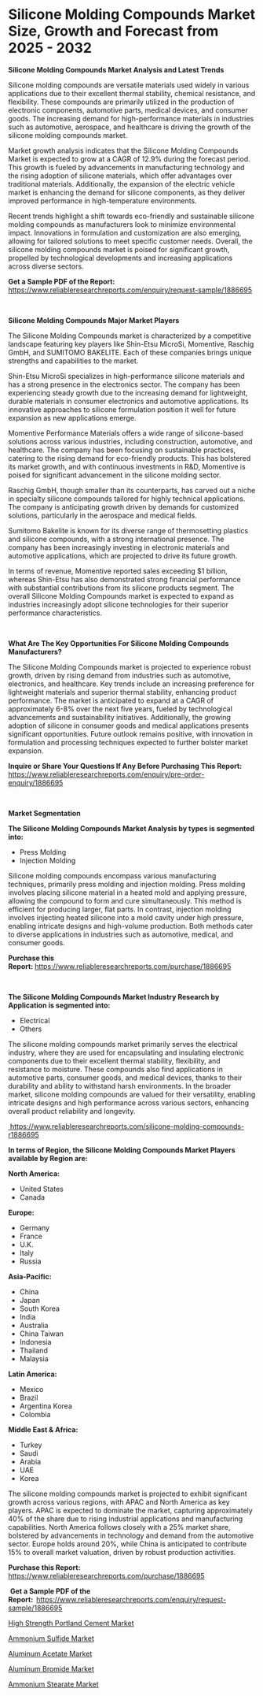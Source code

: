 <p><h1>Silicone Molding Compounds Market Size, Growth and Forecast from 2025 - 2032</h1></p><p><strong>Silicone Molding Compounds Market Analysis and Latest Trends</strong></p>
<p><p>Silicone molding compounds are versatile materials used widely in various applications due to their excellent thermal stability, chemical resistance, and flexibility. These compounds are primarily utilized in the production of electronic components, automotive parts, medical devices, and consumer goods. The increasing demand for high-performance materials in industries such as automotive, aerospace, and healthcare is driving the growth of the silicone molding compounds market.</p><p>Market growth analysis indicates that the Silicone Molding Compounds Market is expected to grow at a CAGR of 12.9% during the forecast period. This growth is fueled by advancements in manufacturing technology and the rising adoption of silicone materials, which offer advantages over traditional materials. Additionally, the expansion of the electric vehicle market is enhancing the demand for silicone components, as they deliver improved performance in high-temperature environments.</p><p>Recent trends highlight a shift towards eco-friendly and sustainable silicone molding compounds as manufacturers look to minimize environmental impact. Innovations in formulation and customization are also emerging, allowing for tailored solutions to meet specific customer needs. Overall, the silicone molding compounds market is poised for significant growth, propelled by technological developments and increasing applications across diverse sectors.</p></p>
<p><strong>Get a Sample PDF of the Report:&nbsp;</strong> <a href="https://www.reliableresearchreports.com/enquiry/request-sample/1886695?utm_campaign=113&utm_medium=2&utm_source=Github&utm_content=ia&utm_term=01042025&utm_id=silicone-molding-compounds">https://www.reliableresearchreports.com/enquiry/request-sample/1886695</a></p>
<p>&nbsp;</p>
<p><strong>Silicone Molding Compounds Major Market Players</strong></p>
<p><p>The Silicone Molding Compounds market is characterized by a competitive landscape featuring key players like Shin-Etsu MicroSi, Momentive, Raschig GmbH, and SUMITOMO BAKELITE. Each of these companies brings unique strengths and capabilities to the market.</p><p>Shin-Etsu MicroSi specializes in high-performance silicone materials and has a strong presence in the electronics sector. The company has been experiencing steady growth due to the increasing demand for lightweight, durable materials in consumer electronics and automotive applications. Its innovative approaches to silicone formulation position it well for future expansion as new applications emerge.</p><p>Momentive Performance Materials offers a wide range of silicone-based solutions across various industries, including construction, automotive, and healthcare. The company has been focusing on sustainable practices, catering to the rising demand for eco-friendly products. This has bolstered its market growth, and with continuous investments in R&D, Momentive is poised for significant advancement in the silicone molding sector.</p><p>Raschig GmbH, though smaller than its counterparts, has carved out a niche in specialty silicone compounds tailored for highly technical applications. The company is anticipating growth driven by demands for customized solutions, particularly in the aerospace and medical fields.</p><p>Sumitomo Bakelite is known for its diverse range of thermosetting plastics and silicone compounds, with a strong international presence. The company has been increasingly investing in electronic materials and automotive applications, which are projected to drive its future growth.</p><p>In terms of revenue, Momentive reported sales exceeding $1 billion, whereas Shin-Etsu has also demonstrated strong financial performance with substantial contributions from its silicone products segment. The overall Silicone Molding Compounds market is expected to expand as industries increasingly adopt silicone technologies for their superior performance characteristics.</p></p>
<p>&nbsp;</p>
<p><strong>What Are The Key Opportunities For Silicone Molding Compounds Manufacturers?</strong></p>
<p><p>The Silicone Molding Compounds market is projected to experience robust growth, driven by rising demand from industries such as automotive, electronics, and healthcare. Key trends include an increasing preference for lightweight materials and superior thermal stability, enhancing product performance. The market is anticipated to expand at a CAGR of approximately 6-8% over the next five years, fueled by technological advancements and sustainability initiatives. Additionally, the growing adoption of silicone in consumer goods and medical applications presents significant opportunities. Future outlook remains positive, with innovation in formulation and processing techniques expected to further bolster market expansion.</p></p>
<p><strong>Inquire or Share Your Questions If Any Before Purchasing This Report:</strong> <a href="https://www.reliableresearchreports.com/enquiry/pre-order-enquiry/1886695?utm_campaign=113&utm_medium=2&utm_source=Github&utm_content=ia&utm_term=01042025&utm_id=silicone-molding-compounds">https://www.reliableresearchreports.com/enquiry/pre-order-enquiry/1886695</a></p>
<p>&nbsp;</p>
<p><strong>Market Segmentation</strong></p>
<p><strong>The Silicone Molding Compounds Market Analysis by types is segmented into:</strong></p>
<p><ul><li>Press Molding</li><li>Injection Molding</li></ul></p>
<p><p>Silicone molding compounds encompass various manufacturing techniques, primarily press molding and injection molding. Press molding involves placing silicone material in a heated mold and applying pressure, allowing the compound to form and cure simultaneously. This method is efficient for producing larger, flat parts. In contrast, injection molding involves injecting heated silicone into a mold cavity under high pressure, enabling intricate designs and high-volume production. Both methods cater to diverse applications in industries such as automotive, medical, and consumer goods.</p></p>
<p><strong>Purchase this Report:&nbsp;</strong><a href="https://www.reliableresearchreports.com/purchase/1886695?utm_campaign=113&utm_medium=2&utm_source=Github&utm_content=ia&utm_term=01042025&utm_id=silicone-molding-compounds">https://www.reliableresearchreports.com/purchase/1886695</a></p>
<p>&nbsp;</p>
<p><strong>The Silicone Molding Compounds Market Industry Research by Application is segmented into:</strong></p>
<p><ul><li>Electrical</li><li>Others</li></ul></p>
<p><p>The silicone molding compounds market primarily serves the electrical industry, where they are used for encapsulating and insulating electronic components due to their excellent thermal stability, flexibility, and resistance to moisture. These compounds also find applications in automotive parts, consumer goods, and medical devices, thanks to their durability and ability to withstand harsh environments. In the broader market, silicone molding compounds are valued for their versatility, enabling intricate designs and high performance across various sectors, enhancing overall product reliability and longevity.</p></p>
<p><a href="https://www.reliableresearchreports.com/silicone-molding-compounds-r1886695?utm_campaign=113&utm_medium=2&utm_source=Github&utm_content=ia&utm_term=01042025&utm_id=silicone-molding-compounds">&nbsp;https://www.reliableresearchreports.com/silicone-molding-compounds-r1886695</a></p>
<p><strong>In terms of Region, the Silicone Molding Compounds Market Players available by Region are:</strong></p>
<p>
    <p> <strong> North America: </strong>
        <ul>
            <li>United States</li>
            <li>Canada</li>
        </ul>
        </p> 
    <p> <strong> Europe: </strong>
        <ul>
            <li>Germany</li>
            <li>France</li>
            <li>U.K.</li>
            <li>Italy</li>
            <li>Russia</li>
        </ul>
        </p> 
    <p> <strong> Asia-Pacific: </strong>
        <ul>
            <li>China</li>
            <li>Japan</li>
            <li>South Korea</li>
            <li>India</li>
            <li>Australia</li>
            <li>China Taiwan</li>
            <li>Indonesia</li>
            <li>Thailand</li>
            <li>Malaysia</li>
        </ul>
        </p> 
    <p> <strong> Latin America: </strong>
        <ul>
            <li>Mexico</li>
            <li>Brazil</li>
            <li>Argentina Korea</li>
            <li>Colombia</li>
        </ul>
        </p> 
    <p> <strong> Middle East & Africa: </strong>
        <ul>
            <li>Turkey</li>
            <li>Saudi</li>
            <li>Arabia</li>
            <li>UAE</li>
            <li>Korea</li>
        </ul>
    </p>
    </p>
<p><p>The silicone molding compounds market is projected to exhibit significant growth across various regions, with APAC and North America as key players. APAC is expected to dominate the market, capturing approximately 40% of the share due to rising industrial applications and manufacturing capabilities. North America follows closely with a 25% market share, bolstered by advancements in technology and demand from the automotive sector. Europe holds around 20%, while China is anticipated to contribute 15% to overall market valuation, driven by robust production activities.</p></p>
<p><strong>Purchase this Report: </strong><a href="https://www.reliableresearchreports.com/purchase/1886695?utm_campaign=113&utm_medium=2&utm_source=Github&utm_content=ia&utm_term=01042025&utm_id=silicone-molding-compounds">https://www.reliableresearchreports.com/purchase/1886695</a></p>
<p>&nbsp;<strong>Get a Sample PDF of the Report:&nbsp;&nbsp;</strong><a href="https://www.reliableresearchreports.com/enquiry/request-sample/1886695?utm_campaign=113&utm_medium=2&utm_source=Github&utm_content=ia&utm_term=01042025&utm_id=silicone-molding-compounds">https://www.reliableresearchreports.com/enquiry/request-sample/1886695</a></p>
<p><strong></strong></p>
<p><p><a href="https://github.com/vassihucz/Market-Research-Report-List-1/blob/main/high-strength-portland-cement-market.md?utm_campaign=113&utm_medium=2&utm_source=Github&utm_content=ia&utm_term=01042025&utm_id=silicone-molding-compounds">High Strength Portland Cement Market</a></p><p><a href="https://github.com/duzcupetriv/Market-Research-Report-List-1/blob/main/ammonium-sulfide-market.md?utm_campaign=113&utm_medium=2&utm_source=Github&utm_content=ia&utm_term=01042025&utm_id=silicone-molding-compounds">Ammonium Sulfide Market</a></p><p><a href="https://github.com/dibesnayee/Market-Research-Report-List-1/blob/main/aluminum-acetate-market.md?utm_campaign=113&utm_medium=2&utm_source=Github&utm_content=ia&utm_term=01042025&utm_id=silicone-molding-compounds">Aluminum Acetate Market</a></p><p><a href="https://github.com/rreynagjysma65/Market-Research-Report-List-1/blob/main/aluminum-bromide-market.md?utm_campaign=113&utm_medium=2&utm_source=Github&utm_content=ia&utm_term=01042025&utm_id=silicone-molding-compounds">Aluminum Bromide Market</a></p><p><a href="https://github.com/abexjeliti/Market-Research-Report-List-1/blob/main/ammonium-stearate-market.md?utm_campaign=113&utm_medium=2&utm_source=Github&utm_content=ia&utm_term=01042025&utm_id=silicone-molding-compounds">Ammonium Stearate Market</a></p></p>